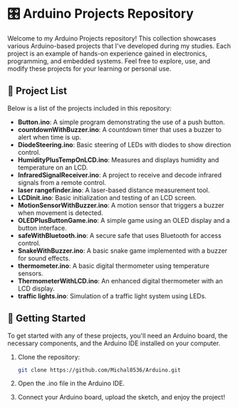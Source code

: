 # 🎛️ Arduino Projects Repository

Welcome to my Arduino Projects repository! This collection showcases various Arduino-based projects that I've developed during my studies. Each project is an example of hands-on experience gained in electronics, programming, and embedded systems. Feel free to explore, use, and modify these projects for your learning or personal use.

## 📂 Project List

Below is a list of the projects included in this repository:

- **Button.ino**: A simple program demonstrating the use of a push button.
- **countdownWithBuzzer.ino**: A countdown timer that uses a buzzer to alert when time is up.
- **DiodeSteering.ino**: Basic steering of LEDs with diodes to show direction control.
- **HumidityPlusTempOnLCD.ino**: Measures and displays humidity and temperature on an LCD.
- **InfraredSignalReceiver.ino**: A project to receive and decode infrared signals from a remote control.
- **laser rangefinder.ino**: A laser-based distance measurement tool.
- **LCDinit.ino**: Basic initialization and testing of an LCD screen.
- **MotionSensorWithBuzzer.ino**: A motion sensor that triggers a buzzer when movement is detected.
- **OLEDPlusButtonGame.ino**: A simple game using an OLED display and a button interface.
- **safeWithBluetooth.ino**: A secure safe that uses Bluetooth for access control.
- **SnakeWithBuzzer.ino**: A basic snake game implemented with a buzzer for sound effects.
- **thermometer.ino**: A basic digital thermometer using temperature sensors.
- **ThermometerWithLCD.ino**: An enhanced digital thermometer with an LCD display.
- **traffic lights.ino**: Simulation of a traffic light system using LEDs.

## 🚀 Getting Started

To get started with any of these projects, you'll need an Arduino board, the necessary components, and the Arduino IDE installed on your computer.

1. Clone the repository:
   ```bash
   git clone https://github.com/Michal0536/Arduino.git
   ```

2. Open the .ino file in the Arduino IDE.

3. Connect your Arduino board, upload the sketch, and enjoy the project!
